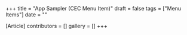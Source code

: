 +++
title = "App Sampler (CEC Menu Item)"
draft = false
tags = ["Menu Items"]
date = ""

[Article]
contributors = []
gallery = []
+++